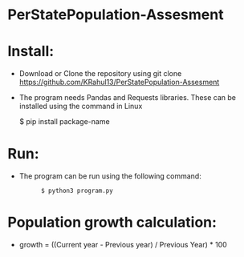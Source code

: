 # PerStatePopulation-Assesment

Install:
==========

- Download or Clone the repository using git clone https://github.com/KRahul13/PerStatePopulation-Assesment
- The program needs Pandas and Requests libraries. These can be installed using the command in Linux
     
     $ pip install package-name

  
  
Run:
==========

- The program can be run using the following command:
      
            $ python3 program.py
  
  
  
Population growth calculation:
==================================
  
- growth = ((Current year - Previous year) / Previous Year) * 100
  
